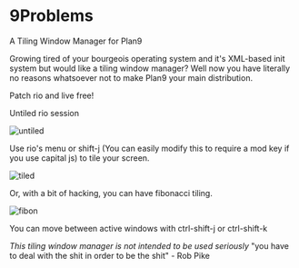 9Problems
=========

A Tiling Window Manager for Plan9

Growing tired of your bourgeois operating system and it's XML-based init system but would like a tiling window manager? Well now you have literally no reasons whatsoever not to make Plan9 your main distribution. 

Patch rio and live free!

Untiled rio session

![untiled](http://i.imgur.com/Kcyoi.png)

Use rio's menu or shift-j (You can easily modify this to require a mod key if you use capital js) to tile your screen. 

![tiled](http://i.imgur.com/x2AaO.png)

Or, with a bit of hacking, you can have fibonacci tiling.

![fibon](http://i.imgur.com/SvkQo.png)

You can move between active windows with ctrl-shift-j or ctrl-shift-k

_This tiling window manager is not intended to be used seriously_ 
"you have to deal with the shit in order to be the shit" - Rob Pike
